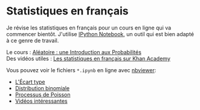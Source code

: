 Statistiques en français
========================

Je révise les statistiques en français pour un cours en ligne qui va
commencer bientôt.  J'utilise [IPython Notebook][ipynb], un outil qui est
bien adapté à ce genre de travail.

Le cours : [Aléatoire : une Introduction aux Probabilités](https://www.coursera.org/course/probas)<br>
Des vidéos utiles : [Les statistiques en français sur Khan Academy](https://fr.khanacademy.org/)

Vous pouvez voir le fichiers `*.ipynb` en ligne avec
[nbviewer](http://nbviewer.ipython.org/):

* [L'Écart type](http://nbviewer.ipython.org/urls/raw.github.com/emk/statistiques_en_francais/master/Ecart%2520type.ipynb)
* [Distribution binomiale](http://nbviewer.ipython.org/urls/raw.github.com/emk/statistiques_en_francais/master/Distribution%2520binomiale.ipynb)
* [Processus de Poisson](http://nbviewer.ipython.org/urls/raw.github.com/emk/statistiques_en_francais/master/Processus%2520de%2520Poisson.ipynb)
* [Vidéos intéressantes](http://nbviewer.ipython.org/urls/raw.github.com/emk/statistiques_en_francais/master/Videos%2520interessantes.ipynb)

[ipynb]: http://ipython.org/notebook.html
